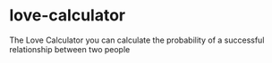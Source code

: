 # love-calculator
The Love Calculator you can calculate the probability of a successful relationship between two people
